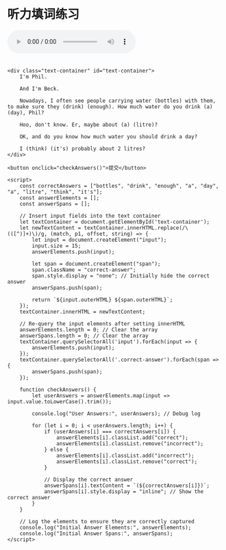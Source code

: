 <!DOCTYPE html>
<html lang="en">
<head>
    <meta charset="UTF-8">
    <meta name="viewport" content="width=device-width, initial-scale=1.0">
    <title>听力填词练习</title>
    <style>
        body {
            font-family: Arial, sans-serif;
            margin: 20px;
        }
        audio {
            margin-bottom: 20px;
        }
        .text-container {
            border: 1px solid #ccc;
            padding: 10px;
            min-height: 200px;
            white-space: pre-wrap;
        }
        .correct-answer {
            color: green;
            display: inline-block;
            padding: 2px 5px;
            margin-left: 5px;
        }
        .incorrect-answer {
            color: red;
            display: inline-block;
            padding: 2px 5px;
            margin-left: 5px;
        }
        input.correct {
            border-color: green;
            border-style: solid;
            border-width: 2px;
        }
        input.incorrect {
            border-color: red;
            border-style: solid;
            border-width: 2px;
        }
        button {
            margin-top: 20px;
        }
    </style>
</head>
<body>
    <h1>听力填词练习</h1>
    <audio controls>
        <source src="http://open.live.bbc.co.uk/mediaselector/6/redir/version/2.0/mediaset/audio-nondrm-download-rss-low/proto/http/vpid/p0kg6v8m.mp3" type="audio/mpeg">
        您的浏览器不支持 audio 元素。
    </audio>

    <div class="text-container" id="text-container">
        I'm Phil.

        And I'm Beck.

        Nowadays, I often see people carrying water (bottles) with them, to make sure they (drink) (enough). How much water do you drink (a) (day), Phil?

        Hoo, don't know. Er, maybe about (a) (litre)?

        OK, and do you know how much water you should drink a day?

        I (think) (it's) probably about 2 litres?
    </div>

    <button onclick="checkAnswers()">提交</button>

    <script>
        const correctAnswers = ["bottles", "drink", "enough", "a", "day", "a", "litre", "think", "it's"];
        const answerElements = [];
        const answerSpans = [];

        // Insert input fields into the text container
        let textContainer = document.getElementById('text-container');
        let newTextContent = textContainer.innerHTML.replace(/\(([^)]+)\)/g, (match, p1, offset, string) => {
            let input = document.createElement("input");
            input.size = 15;
            answerElements.push(input);

            let span = document.createElement("span");
            span.className = "correct-answer";
            span.style.display = "none"; // Initially hide the correct answer
            answerSpans.push(span);

            return `${input.outerHTML} ${span.outerHTML}`;
        });
        textContainer.innerHTML = newTextContent;

        // Re-query the input elements after setting innerHTML
        answerElements.length = 0; // Clear the array
        answerSpans.length = 0; // Clear the array
        textContainer.querySelectorAll('input').forEach(input => {
            answerElements.push(input);
        });
        textContainer.querySelectorAll('.correct-answer').forEach(span => {
            answerSpans.push(span);
        });

        function checkAnswers() {
            let userAnswers = answerElements.map(input => input.value.toLowerCase().trim());

            console.log("User Answers:", userAnswers); // Debug log

            for (let i = 0; i < userAnswers.length; i++) {
                if (userAnswers[i] === correctAnswers[i]) {
                    answerElements[i].classList.add("correct");
                    answerElements[i].classList.remove("incorrect");
                } else {
                    answerElements[i].classList.add("incorrect");
                    answerElements[i].classList.remove("correct");
                }

                // Display the correct answer
                answerSpans[i].textContent = `(${correctAnswers[i]})`;
                answerSpans[i].style.display = "inline"; // Show the correct answer
            }
        }

        // Log the elements to ensure they are correctly captured
        console.log("Initial Answer Elements:", answerElements);
        console.log("Initial Answer Spans:", answerSpans);
    </script>
</body>
</html>
